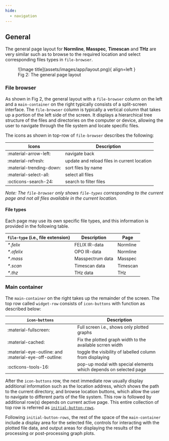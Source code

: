 ```yaml
---
hide:
  - navigation
---
```


## General

The general page layout for __Normline__, __Masspec__, __Timescan__ and __THz__ are very similar such as to browse to the required location and select corresponding files types in `file-browser`.

<figure markdown>
  ![Image title](assets/images/app/layout.png){ align=left }
  <figcaption>Fig 2: The general page layout</figcaption>
</figure>

### File browser

As shown in Fig 2, the general layout with a `file-browser` column on the left and a `main-container` on the right typically consists of a split-screen interface. The `file-browser` column is typically a vertical column that takes up a portion of the left side of the screen. It displays a hierarchical tree structure of the files and directories on the computer or device, allowing the user to navigate through the file system and locate specific files.

The icons as shown in top-row of `file-browser` describes the following:

| Icons                 | Description  |
| -----------           | ------------ |
| :material-arrow-left: | navigate back   |
| :material-refresh:    | update and reload files in current location   |
| :material-trending-down:| sort files by name  |
| :material-select-all: | select all files  |
| :octicons-search-24:  | search to filter files  |

_Note: The `file-browser` only shows `file-types` corresponding to the current page and not all files available in the current location._

#### File types

Each page may use its own specific file types, and this information is provided in the following table.

| `file-type` (i.e., file extension) | Description  | Page |
| ----------------------- | ------------ | ------------ |
| _*.felix_  | FELIX IR-data  | Normline |
| _*.ofelix_ | OPO IR-data  | Normline |
| _*.mass_   | Masspectrum data  | Masspec |
| _*.scan_   | Timescan data  | Timescan |
| _*.thz_    | THz data  | THz |

### Main container

The `main-container` on the right takes up the remainder of the screen. The top row called `widget-row` consists of `icon-buttons` with function as described below:

| `icon-buttons` | Description |
| --- | --- |
| :material-fullscreen: | Full screen i.e., shows only plotted graphs |
| :material-cached: | Fix the plotted graph width to the available scrren width |
| :material-eye-outline: and :material-eye-off-outline: | toggle the visibility of labelled column from displaying |
| :octicons-tools-16: | pop-up modal with special elements which depends on selected page |

After the `icon-buttons` row, the next immediate row usually display additional information such as the location address, which shows the path to the current directory, and browse location buttons, which allow the user to navigate to different parts of the file system. This row is followed by additional row(s) depends on current active page. This entire collection of top row is referred as [`initial-button-rows`](#initial-button-rows).

Following `initial-button-rows`, the rest of the space of the  `main-container` include a display area for the selected file, controls for interacting with the plotted file data, and output areas for displaying the results of the processing or post-processing graph plots.
